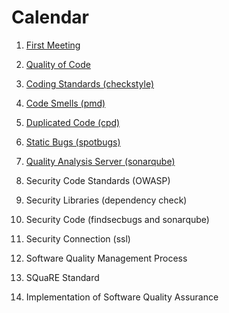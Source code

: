 Calendar
====

1. [First Meeting](class/first-meeting.md)

2. [Quality of Code](class/quality-of-code.md)

3. [Coding Standards (checkstyle)](class/coding-standards.md)

4. [Code Smells (pmd)](class/code-smells.md)

5. [Duplicated Code (cpd)](class/duplicated-code.md) 

6. [Static Bugs (spotbugs)](class/static-bugs.md)

7. [Quality Analysis Server (sonarqube)](class/quality-analysis-server.md)

8. Security Code Standards (OWASP)

9. Security Libraries (dependency check)

10. Security Code (findsecbugs and sonarqube)

11. Security Connection (ssl)

12. Software Quality Management Process

13. SQuaRE Standard

14. Implementation of Software Quality Assurance